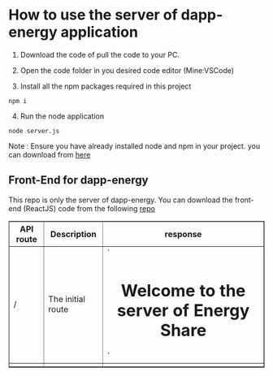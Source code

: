 # How to use the server of dapp-energy application

1) Download the code of pull the code to your PC.

2) Open the code folder in you desired code editor (Mine:VSCode)

3) Install all the npm packages required in this project

`npm i`

4) Run the node application

`node server.js`

Note : Ensure you have already installed node and npm in your project. you can download from [here](https://nodejs.org/en/download/)

## Front-End for dapp-energy
This repo is only the server of dapp-energy. You can download the front-end (ReactJS) code from the following [repo](https://github.com/HARSH-KUMAR10/dapp-energy-client)


<table border='1' cellspacing='0' cellpadding='10'>

<tr>
<th>API route</th>
<th>Description</th>
<th>response</th>
</tr>

<tr>
<td>/</td>
<td>The initial route</td>
<td>`<h1 style="text-align:center">Welcome to the server of Energy Share</h1>`</td>
</tr>

<tr>
<td></td>
<td></td>
<td></td>
</tr>

</table>